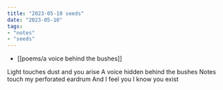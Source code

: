 ```yaml
---
title: "2023-05-10 seeds"
date: "2023-05-10"
tags:
- "notes"
- "seeds"
---
```


- [[poems/a voice behind the bushes]]

Light touches dust and you arise
A voice hidden behind the bushes
Notes touch my perforated eardrum
And I feel you
I know you exist